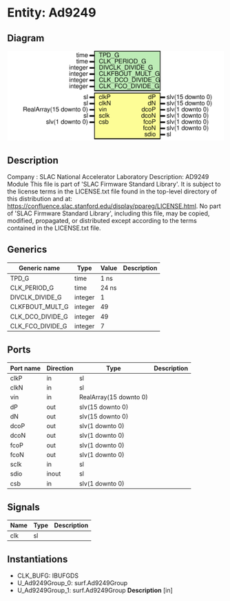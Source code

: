 # Entity: Ad9249

## Diagram

![Diagram](Ad9249.svg "Diagram")
## Description

Company    : SLAC National Accelerator Laboratory
Description: AD9249 Module
This file is part of 'SLAC Firmware Standard Library'.
It is subject to the license terms in the LICENSE.txt file found in the
top-level directory of this distribution and at:
   https://confluence.slac.stanford.edu/display/ppareg/LICENSE.html.
No part of 'SLAC Firmware Standard Library', including this file,
may be copied, modified, propagated, or distributed except according to
the terms contained in the LICENSE.txt file.
## Generics

| Generic name     | Type    | Value | Description |
| ---------------- | ------- | ----- | ----------- |
| TPD_G            | time    | 1 ns  |             |
| CLK_PERIOD_G     | time    | 24 ns |             |
| DIVCLK_DIVIDE_G  | integer | 1     |             |
| CLKFBOUT_MULT_G  | integer | 49    |             |
| CLK_DCO_DIVIDE_G | integer | 49    |             |
| CLK_FCO_DIVIDE_G | integer | 7     |             |
## Ports

| Port name | Direction | Type                   | Description |
| --------- | --------- | ---------------------- | ----------- |
| clkP      | in        | sl                     |             |
| clkN      | in        | sl                     |             |
| vin       | in        | RealArray(15 downto 0) |             |
| dP        | out       | slv(15 downto 0)       |             |
| dN        | out       | slv(15 downto 0)       |             |
| dcoP      | out       | slv(1 downto 0)        |             |
| dcoN      | out       | slv(1 downto 0)        |             |
| fcoP      | out       | slv(1 downto 0)        |             |
| fcoN      | out       | slv(1 downto 0)        |             |
| sclk      | in        | sl                     |             |
| sdio      | inout     | sl                     |             |
| csb       | in        | slv(1 downto 0)        |             |
## Signals

| Name | Type | Description |
| ---- | ---- | ----------- |
| clk  | sl   |             |
## Instantiations

- CLK_BUFG: IBUFGDS
- U_Ad9249Group_0: surf.Ad9249Group
- U_Ad9249Group_1: surf.Ad9249Group
**Description**
[in]

